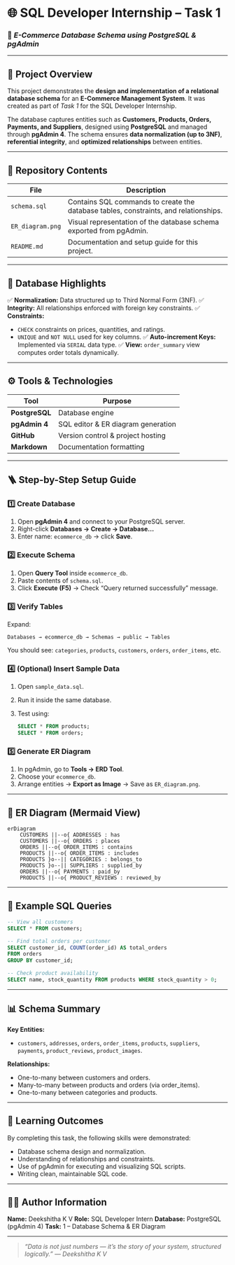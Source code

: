 # 🌐 SQL Developer Internship – Task 1

### 🧾 *E-Commerce Database Schema using PostgreSQL & pgAdmin*

---

## 🧩 Project Overview

This project demonstrates the **design and implementation of a relational database schema** for an **E-Commerce Management System**.
It was created as part of *Task 1* for the SQL Developer Internship.

The database captures entities such as **Customers, Products, Orders, Payments, and Suppliers**, designed using **PostgreSQL** and managed through **pgAdmin 4**.
The schema ensures **data normalization (up to 3NF)**, **referential integrity**, and **optimized relationships** between entities.

---

## 📁 Repository Contents

| File              | Description                                                                          |
| ----------------- | ------------------------------------------------------------------------------------ |
| `schema.sql`      | Contains SQL commands to create the database tables, constraints, and relationships. |
| `ER_diagram.png`  | Visual representation of the database schema exported from pgAdmin.                  |
| `README.md`       | Documentation and setup guide for this project.                                      |

---

## 🧱 Database Highlights

✅ **Normalization:** Data structured up to Third Normal Form (3NF).
✅ **Integrity:** All relationships enforced with foreign key constraints.
✅ **Constraints:**

* `CHECK` constraints on prices, quantities, and ratings.
* `UNIQUE` and `NOT NULL` used for key columns.
  ✅ **Auto-increment Keys:** Implemented via `SERIAL` data type.
  ✅ **View:** `order_summary` view computes order totals dynamically.

---

## ⚙️ Tools & Technologies

| Tool           | Purpose                            |
| -------------- | ---------------------------------- |
| **PostgreSQL** | Database engine                    |
| **pgAdmin 4**  | SQL editor & ER diagram generation |
| **GitHub**     | Version control & project hosting  |
| **Markdown**   | Documentation formatting           |

---

## 🪜 Step-by-Step Setup Guide

### 1️⃣ Create Database

1. Open **pgAdmin 4** and connect to your PostgreSQL server.
2. Right-click **Databases → Create → Database...**
3. Enter name: `ecommerce_db` → click **Save**.

### 2️⃣ Execute Schema

1. Open **Query Tool** inside `ecommerce_db`.
2. Paste contents of `schema.sql`.
3. Click **Execute (F5)** → Check “Query returned successfully” message.

### 3️⃣ Verify Tables

Expand:

```
Databases → ecommerce_db → Schemas → public → Tables
```

You should see:
`categories`, `products`, `customers`, `orders`, `order_items`, etc.

### 4️⃣ (Optional) Insert Sample Data

1. Open `sample_data.sql`.
2. Run it inside the same database.
3. Test using:

   ```sql
   SELECT * FROM products;
   SELECT * FROM orders;
   ```

### 5️⃣ Generate ER Diagram

1. In pgAdmin, go to **Tools → ERD Tool**.
2. Choose your `ecommerce_db`.
3. Arrange entities → **Export as Image** → Save as `ER_diagram.png`.

---

## 🧭 ER Diagram (Mermaid View)

```mermaid
erDiagram
    CUSTOMERS ||--o{ ADDRESSES : has
    CUSTOMERS ||--o{ ORDERS : places
    ORDERS ||--o{ ORDER_ITEMS : contains
    PRODUCTS ||--o{ ORDER_ITEMS : includes
    PRODUCTS }o--|| CATEGORIES : belongs_to
    PRODUCTS }o--|| SUPPLIERS : supplied_by
    ORDERS ||--o{ PAYMENTS : paid_by
    PRODUCTS ||--o{ PRODUCT_REVIEWS : reviewed_by
```

---

## 💾 Example SQL Queries

```sql
-- View all customers
SELECT * FROM customers;

-- Find total orders per customer
SELECT customer_id, COUNT(order_id) AS total_orders
FROM orders
GROUP BY customer_id;

-- Check product availability
SELECT name, stock_quantity FROM products WHERE stock_quantity > 0;
```

---

## 📊 Schema Summary

**Key Entities:**

* `customers`, `addresses`, `orders`, `order_items`, `products`, `suppliers`, `payments`, `product_reviews`, `product_images`.

**Relationships:**

* One-to-many between customers and orders.
* Many-to-many between products and orders (via order_items).
* One-to-many between categories and products.

---

## 🧠 Learning Outcomes

By completing this task, the following skills were demonstrated:

* Database schema design and normalization.
* Understanding of relationships and constraints.
* Use of pgAdmin for executing and visualizing SQL scripts.
* Writing clean, maintainable SQL code.

---

## 👩‍💻 Author Information

**Name:** Deekshitha K V
**Role:** SQL Developer Intern
**Database:** PostgreSQL (pgAdmin 4)
**Task:** 1 – Database Schema & ER Diagram

---


> *“Data is not just numbers — it’s the story of your system, structured logically.”*
> — *Deekshitha K V*
